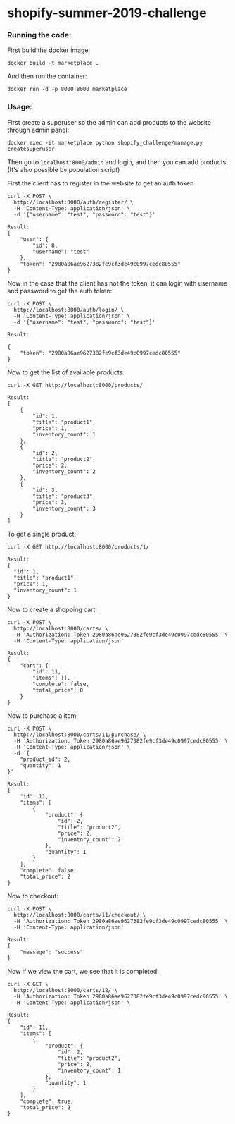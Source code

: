 # shopify-summer-2019-challenge

### Running the code:

First build the docker image:
```
docker build -t marketplace .
```

And then run the container:
```
docker run -d -p 8000:8000 marketplace
```

### Usage:

First create a superuser so the admin can add products to the website through admin panel:
```
docker exec -it marketplace python shopify_challenge/manage.py createsuperuser
```
Then go to `localhost:8000/admin` and login, and then you can add products (It's also possible by population script)

First the client has to register in the website to get an auth token
```
curl -X POST \
  http://localhost:8000/auth/register/ \
  -H 'Content-Type: application/json' \
  -d '{"username": "test", "password": "test"}'

Result:
{
    "user": {
        "id": 8,
        "username": "test"
    },
    "token": "2980a86ae9627382fe9cf3de49c0997cedc80555"
}
```

Now in the case that the client has not the token, it can login with username and password to get the auth token:

```
curl -X POST \
  http://localhost:8000/auth/login/ \
  -H 'Content-Type: application/json' \
  -d '{"username": "test", "password": "test"}'
  
Result:

{
    "token": "2980a86ae9627382fe9cf3de49c0997cedc80555"
}
```

Now to get the list of available products:
```
curl -X GET http://localhost:8000/products/
  
Result:
[
    {
        "id": 1,
        "title": "product1",
        "price": 1,
        "inventory_count": 1
    },
    {
        "id": 2,
        "title": "product2",
        "price": 2,
        "inventory_count": 2
    },
    {
        "id": 3,
        "title": "product3",
        "price": 3,
        "inventory_count": 3
    }
]
```

To get a single product:
```
curl -X GET http://localhost:8000/products/1/

Result:
{
  "id": 1,
  "title": "product1",
  "price": 1,
  "inventory_count": 1
}
```

Now to create a shopping cart:
```
curl -X POST \
  http://localhost:8000/carts/ \
  -H 'Authorization: Token 2980a86ae9627382fe9cf3de49c0997cedc80555' \
  -H 'Content-Type: application/json'

Result:
{
    "cart": {
        "id": 11,
        "items": [],
        "complete": false,
        "total_price": 0
    }
}
```

Now to purchase a item:
```
curl -X POST \
  http://localhost:8000/carts/11/purchase/ \
  -H 'Authorization: Token 2980a86ae9627382fe9cf3de49c0997cedc80555' \
  -H 'Content-Type: application/json' \
  -d '{
	"product_id": 2,
	"quantity": 1
}'

Result:
{
    "id": 11,
    "items": [
        {
            "product": {
                "id": 2,
                "title": "product2",
                "price": 2,
                "inventory_count": 2
            },
            "quantity": 1
        }
    ],
    "complete": false,
    "total_price": 2
}
```

Now to checkout:
```
curl -X POST \
  http://localhost:8000/carts/11/checkout/ \
  -H 'Authorization: Token 2980a86ae9627382fe9cf3de49c0997cedc80555' \
  -H 'Content-Type: application/json'
  
Result:
{
    "message": "success"
}
```

Now if we view the cart, we see that it is completed:
```
curl -X GET \
  http://localhost:8000/carts/12/ \
  -H 'Authorization: Token 2980a86ae9627382fe9cf3de49c0997cedc80555' \
  -H 'Content-Type: application/json' \

Result:
{
    "id": 11,
    "items": [
        {
            "product": {
                "id": 2,
                "title": "product2",
                "price": 2,
                "inventory_count": 1
            },
            "quantity": 1
        }
    ],
    "complete": true,
    "total_price": 2
}
```
